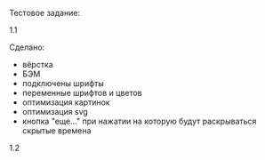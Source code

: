 Тестовое задание:

1.1 

Сделано:

- вёрстка
- БЭМ 
- подключены шрифты
- переменные шрифтов и цветов
- оптимизация картинок 
- оптимизация svg
- кнопка "еще..." при нажатии на которую будут раскрываться скрытые времена

1.2 

<!-- <div class="container">
  <table>...</table>
</div> -->

<!-- @media {
  .container {
     overflow: scroll
  } 
}
 -->

